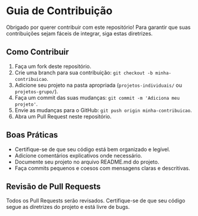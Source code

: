 # Guia de Contribuição

Obrigado por querer contribuir com este repositório! Para garantir que suas contribuições sejam fáceis de integrar, siga estas diretrizes.

## Como Contribuir

1. Faça um fork deste repositório.
2. Crie uma branch para sua contribuição: `git checkout -b minha-contribuicao`.
3. Adicione seu projeto na pasta apropriada (`projetos-individuais/` ou `projetos-grupo/`).
4. Faça um commit das suas mudanças: `git commit -m 'Adiciona meu projeto'`.
5. Envie as mudanças para o GitHub: `git push origin minha-contribuicao`.
6. Abra um Pull Request neste repositório.

## Boas Práticas

- Certifique-se de que seu código está bem organizado e legível.
- Adicione comentários explicativos onde necessário.
- Documente seu projeto no arquivo README.md do projeto.
- Faça commits pequenos e coesos com mensagens claras e descritivas.

## Revisão de Pull Requests

Todos os Pull Requests serão revisados. Certifique-se de que seu código segue as diretrizes do projeto e está livre de bugs.
